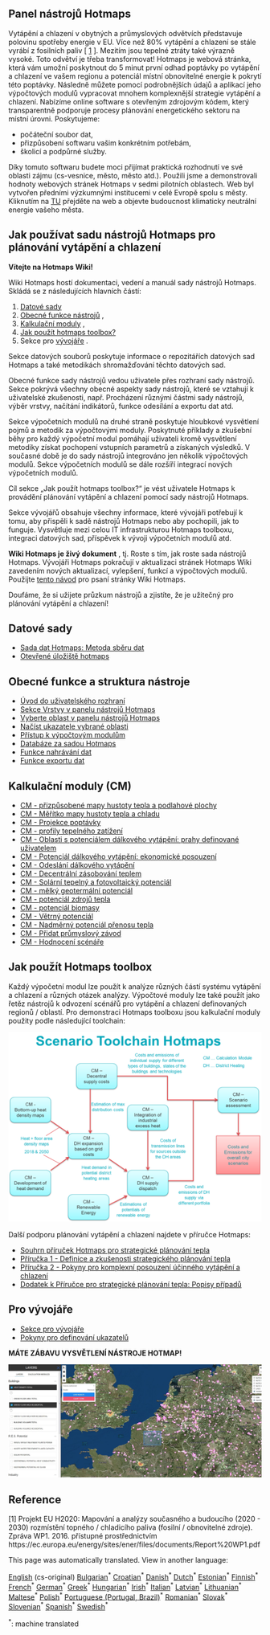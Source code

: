 <h2> Panel nástrojů Hotmaps </h2><p> Vytápění a chlazení v obytných a průmyslových odvětvích představuje polovinu spotřeby energie v EU. Více než 80% vytápění a chlazení se stále vyrábí z fosilních paliv [ <a href="#References">1</a> ]. Mezitím jsou tepelné ztráty také výrazně vysoké. Toto odvětví je třeba transformovat! Hotmaps je webová stránka, která vám umožní poskytnout do 5 minut první odhad poptávky po vytápění a chlazení ve vašem regionu a potenciál místní obnovitelné energie k pokrytí této poptávky. Následně můžete pomocí podrobnějších údajů a aplikací jeho výpočtových modulů vypracovat mnohem komplexnější strategie vytápění a chlazení. Nabízíme online software s otevřeným zdrojovým kódem, který transparentně podporuje procesy plánování energetického sektoru na místní úrovni. Poskytujeme: </p><ul><li> počáteční soubor dat, </li><li> přizpůsobení softwaru vašim konkrétním potřebám, </li><li> školicí a podpůrné služby. </li></ul><p> Díky tomuto softwaru budete moci přijímat praktická rozhodnutí ve své oblasti zájmu (cs-vesnice, město, město atd.). Použili jsme a demonstrovali hodnoty webových stránek Hotmaps v sedmi pilotních oblastech. Web byl vytvořen předními výzkumnými institucemi v celé Evropě spolu s městy. Kliknutím na <a href="https://www.hotmaps.hevs.ch/map">TU</a> přejděte na web a objevte budoucnost klimaticky neutrální energie vašeho města. </p><h2> Jak používat sadu nástrojů Hotmaps pro plánování vytápění a chlazení </h2><p> <strong>Vítejte na Hotmaps Wiki!</strong> </p><p> Wiki Hotmaps hostí dokumentaci, vedení a manuál sady nástrojů Hotmaps. Skládá se z následujících hlavních částí: </p><ol><li> <a href="#Data-sets">Datové sady</a> </li><li> <a href="#General-tool-functionalities-and-structure">Obecné funkce nástrojů</a> , </li><li> <a href="#Calculation-modules-cm">Kalkulační moduly</a> , </li><li> <a href="#How-to-apply-Hotmaps-toolbox">Jak použít hotmaps toolbox?</a> </li><li> Sekce pro <a href="#For-developers">vývojáře</a> . </li></ol><p> Sekce datových souborů poskytuje informace o repozitářích datových sad Hotmaps a také metodikách shromažďování těchto datových sad. </p><p> Obecné funkce sady nástrojů vedou uživatele přes rozhraní sady nástrojů. Sekce pokrývá všechny obecné aspekty sady nástrojů, které se vztahují k uživatelské zkušenosti, např. Procházení různými částmi sady nástrojů, výběr vrstvy, načítání indikátorů, funkce odesílání a exportu dat atd. </p><p> Sekce výpočetních modulů na druhé straně poskytuje hloubkové vysvětlení pojmů a metodik za výpočtovými moduly. Poskytnuté příklady a zkušební běhy pro každý výpočetní modul pomáhají uživateli kromě vysvětlení metodiky získat pochopení vstupních parametrů a získaných výsledků. V současné době je do sady nástrojů integrováno jen několik výpočtových modulů. Sekce výpočetních modulů se dále rozšíří integrací nových výpočetních modulů. </p><p> Cíl sekce „Jak použít hotmaps toolbox?“ je vést uživatele Hotmaps k provádění plánování vytápění a chlazení pomocí sady nástrojů Hotmaps. </p><p> Sekce vývojářů obsahuje všechny informace, které vývojáři potřebují k tomu, aby přispěli k sadě nástrojů Hotmaps nebo aby pochopili, jak to funguje. Vysvětluje mezi celou IT infrastrukturou Hotmaps toolboxu, integraci datových sad, příspěvek k vývoji výpočetních modulů atd. </p><p> <strong>Wiki Hotmaps je živý dokument</strong> , tj. Roste s tím, jak roste sada nástrojů Hotmaps. Vývojáři Hotmaps pokračují v aktualizaci stránek Hotmaps Wiki zavedením nových aktualizací, vylepšení, funkcí a výpočtových modulů. Použijte <a href="https://github.com/HotMaps/hotmaps_wiki/wiki/Guidelines-for-writing-a-Hotmaps-Wiki-page">tento návod</a> pro psaní stránky Wiki Hotmaps. </p><p> Doufáme, že si užijete průzkum nástrojů a zjistíte, že je užitečný pro plánování vytápění a chlazení! </p><h2> Datové sady </h2><ul><li> <a href="Hotmaps-data-set-method-of-data-collection">Sada dat Hotmaps: Metoda sběru dat</a> </li><li> <a href="Hotmaps-open-data-repositories">Otevřené úložiště hotmaps</a> </li></ul><h2> Obecné funkce a struktura nástroje </h2><ul><li> <a href="Introduction-to-user-interface">Úvod do uživatelského rozhraní</a> </li><li> <a href="Layers-section-in-the-Hotmaps-toolbox">Sekce Vrstvy v panelu nástrojů Hotmaps</a> </li><li> <a href="Select-a-region-in-the-Hotmaps-toolbox">Vyberte oblast v panelu nástrojů Hotmaps</a> </li><li> <a href="Retrieve-indicators-of-a-selected-area">Načíst ukazatele vybrané oblasti</a> </li><li> <a href="Access-to-calculation-modules">Přístup k výpočtovým modulům</a> </li><li> <a href="Database-behind-the-Hotmaps-toolbox">Databáze za sadou Hotmaps</a> </li><li> <a href="Data-upload-functionalities">Funkce nahrávání dat</a> </li><li> <a href="Data-export-functionalities">Funkce exportu dat</a> </li></ul><h2> Kalkulační moduly (CM) </h2><ul><li> <a href="CM-Customized-heat-and-floor-area-density-maps">CM - přizpůsobené mapy hustoty tepla a podlahové plochy</a> </li><li> <a href="CM-Scale-heat-and-cool-density-maps">CM - Měřítko mapy hustoty tepla a chladu</a> </li><li> <a href="CM-Demand-projection">CM - Projekce poptávky</a> </li><li> <a href="CM-Heat-load-profiles">CM - profily tepelného zatížení</a> </li><li> <a href="CM-District-heating-potential-areas-user-defined-thresholds">CM - Oblasti s potenciálem dálkového vytápění: prahy definované uživatelem</a> </li><li> <a href="CM-District-heating-potential-economic-assessment">CM - Potenciál dálkového vytápění: ekonomické posouzení</a> </li><li> <a href="CM-District-heating-supply-dispatch">CM - Odeslání dálkového vytápění</a> </li><li> <a href="CM-Decentral-heating-supply">CM - Decentrální zásobování teplem</a> </li><li> <a href="CM-Solar-thermal-and-PV-potential">CM - Solární tepelný a fotovoltaický potenciál</a> </li><li> <a href="CM-Shallow-geothermal-potential">CM - mělký geotermální potenciál</a> </li><li> <a href="CM-Heat-source-potential">CM - potenciál zdrojů tepla</a> </li><li> <a href="CM-Biomass-potential">CM - potenciál biomasy</a> </li><li> <a href="CM-Wind-potential">CM - Větrný potenciál</a> </li><li> <a href="CM-Excess-heat-transport-potential">CM - Nadměrný potenciál přenosu tepla</a> </li><li> <a href="CM-add-industry-plant">CM - Přidat průmyslový závod</a> </li><li> <a href="CM-Scenario-assessment">CM - Hodnocení scénáře</a> </li></ul><h2> Jak použít Hotmaps toolbox </h2><p> Každý výpočetní modul lze použít k analýze různých částí systému vytápění a chlazení a různých otázek analýzy. Výpočtové moduly lze také použít jako řetěz nástrojů k odvození scénářů pro vytápění a chlazení definovaných regionů / oblastí. Pro demonstraci Hotmaps toolboxu jsou kalkulační moduly použity podle následující toolchain: </p><p><img alt="" src="https://github.com/HotMaps/hotmaps_wiki/blob/master/Images/Hotmaps_toolchain_2019-05-09.png"/></p><p> Další podporu plánování vytápění a chlazení najdete v příručce Hotmaps: </p><ul><li> <a href="https://www.hotmaps-project.eu/wp-content/uploads/2019/04/Summary-Hotmaps-Handbook.pdf">Souhrn příruček Hotmaps pro strategické plánování tepla</a> </li><li> <a href="https://vbn.aau.dk/da/publications/definition-amp-experiences-of-strategic-heat-planning">Příručka 1 - Definice a zkušenosti strategického plánování tepla</a> </li><li> <a href="https://vbn.aau.dk/da/publications/guidance-for-the-comprehensive-assessment-of-efficient-heating-an">Příručka 2 - Pokyny pro komplexní posouzení účinného vytápění a chlazení</a> </li><li> <a href="https://vbn.aau.dk/da/publications/appendix-report-to-the-hotmaps-handbook-for-strategic-heat-planni">Dodatek k Příručce pro strategické plánování tepla: Popisy případů</a> </li></ul><h2> Pro vývojáře </h2><ul><li> <a href="Developers">Sekce pro vývojáře</a> </li><li> <a href="Guidelines-for-defining-indicators">Pokyny pro definování ukazatelů</a> </li></ul><p> <strong>MÁTE ZÁBAVU VYSVĚTLENÍ NÁSTROJE HOTMAP!</strong> </p><p><img alt="" src="https://github.com/HotMaps/hotmaps_wiki/blob/master/Images/Hotmaps_test.JPG"/></p><h2> Reference </h2><p> [1] Projekt EU H2020: Mapování a analýzy současného a budoucího (2020 - 2030) rozmístění topného / chladicího paliva (fosilní / obnovitelné zdroje). Zpráva WP1. 2016. přístupné prostřednictvím https://ec.europa.eu/energy/sites/ener/files/documents/Report%20WP1.pdf </p>

This page was automatically translated. View in another language:

[English](../en/Home.md) (cs-original) [Bulgarian](../bg/Home.md)<sup>\*</sup> [Croatian](../hr/Home.md)<sup>\*</sup>  [Danish](../da/Home.md)<sup>\*</sup> [Dutch](../nl/Home.md)<sup>\*</sup> [Estonian](../et/Home.md)<sup>\*</sup> [Finnish](../fi/Home.md)<sup>\*</sup> [French](../fr/Home.md)<sup>\*</sup> [German](../de/Home.md)<sup>\*</sup> [Greek](../el/Home.md)<sup>\*</sup> [Hungarian](../hu/Home.md)<sup>\*</sup> [Irish](../ga/Home.md)<sup>\*</sup> [Italian](../it/Home.md)<sup>\*</sup> [Latvian](../lv/Home.md)<sup>\*</sup> [Lithuanian](../lt/Home.md)<sup>\*</sup> [Maltese](../mt/Home.md)<sup>\*</sup> [Polish](../pl/Home.md)<sup>\*</sup> [Portuguese (Portugal, Brazil)](../pt/Home.md)<sup>\*</sup> [Romanian](../ro/Home.md)<sup>\*</sup> [Slovak](../sk/Home.md)<sup>\*</sup> [Slovenian](../sl/Home.md)<sup>\*</sup> [Spanish](../es/Home.md)<sup>\*</sup> [Swedish](../sv/Home.md)<sup>\*</sup> 

<sup>\*</sup>: machine translated
